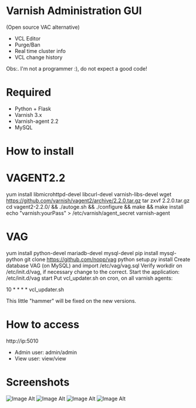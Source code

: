 Varnish Administration GUI 
=============================
(Open source VAC alternative)

* VCL Editor
* Purge/Ban
* Real time cluster info
* VCL change history

Obs:. I'm not a programmer :), do not expect a good code!

Required
========

* Python + Flask
* Varnish 3.x
* Varnish-agent 2.2
* MySQL

How to install
==============

# VAGENT2.2
yum install libmicrohttpd-devel libcurl-devel varnish-libs-devel
wget https://github.com/varnish/vagent2/archive/2.2.0.tar.gz
tar zxvf 2.2.0.tar.gz
cd vagent2-2.2.0/ && ./autoge.sh && ./configure && make && make install
echo "varnish:yourPass" > /etc/varnish/agent_secret
varnish-agent

# VAG
yum install python-devel mariadb-devel mysql-devel
pip install mysql-python
git clone https://github.com/nopp/vag
python setup.py install
Create database VAG (on MySQL) and import /etc/vag/vag.sql
Verify workdir on /etc/init.d/vag, if necessary change to the correct.
Start the application: /etc/init.d/vag start
  Put vcl_updater.sh on cron, on all varnish agents: 

  10 * * * * vcl_updater.sh
  
  This little "hammer" will be fixed on the new versions.

How to access
=============

http://ip:5010

* Admin user: admin/admin
* View user: view/view

Screenshots
===========
![Image Alt](http://i66.tinypic.com/whzc.png)
![Image Alt](http://i67.tinypic.com/w9tzb8.png)
![Image Alt](http://i67.tinypic.com/29xuhlj.png)
![Image Alt](http://i65.tinypic.com/25in39w.png)
